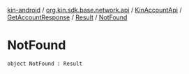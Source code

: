 [kin-android](../../../../index.md) / [org.kin.sdk.base.network.api](../../../index.md) / [KinAccountApi](../../index.md) / [GetAccountResponse](../index.md) / [Result](index.md) / [NotFound](./-not-found.md)

# NotFound

`object NotFound : Result`